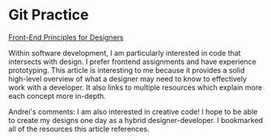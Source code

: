 # Git Practice

[Front-End Principles for Designers](https://jonyablonski.com/articles/2015/front-end-principles-for-designers/)

Within software development, I am particularly interested in code that intersects with design. I prefer frontend assignments and have experience prototyping. This article is interesting to me because it provides a solid high-level overview of what a designer may need to know to effectively work with a developer. It also links to multiple resources which explain more each concept more in-depth.

Andrei's comments: I am also interested in creative code! I hope to be able to create my designs one day as a hybrid designer-developer. I bookmarked all of the resources this article references.